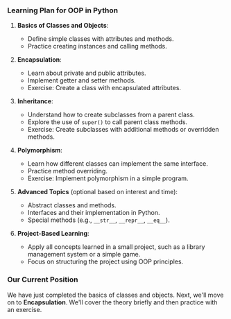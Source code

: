 ### Learning Plan for OOP in Python

1. **Basics of Classes and Objects**:
   - Define simple classes with attributes and methods.
   - Practice creating instances and calling methods.

2. **Encapsulation**:
   - Learn about private and public attributes.
   - Implement getter and setter methods.
   - Exercise: Create a class with encapsulated attributes.

3. **Inheritance**:
   - Understand how to create subclasses from a parent class.
   - Explore the use of `super()` to call parent class methods.
   - Exercise: Create subclasses with additional methods or overridden methods.

4. **Polymorphism**:
   - Learn how different classes can implement the same interface.
   - Practice method overriding.
   - Exercise: Implement polymorphism in a simple program.

5. **Advanced Topics** (optional based on interest and time):
   - Abstract classes and methods.
   - Interfaces and their implementation in Python.
   - Special methods (e.g., `__str__`, `__repr__`, `__eq__`).

6. **Project-Based Learning**:
   - Apply all concepts learned in a small project, such as a library management system or a simple game.
   - Focus on structuring the project using OOP principles.

### Our Current Position

We have just completed the basics of classes and objects. Next, we'll move on to **Encapsulation**. We'll cover the theory briefly and then practice with an exercise.